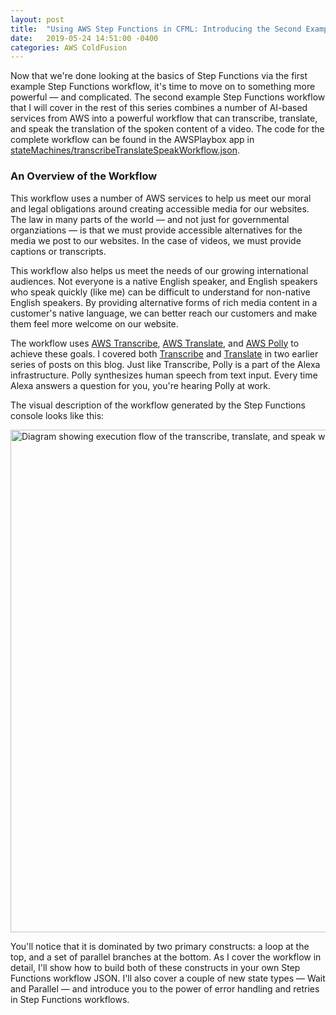 ```yaml
---
layout: post
title:  "Using AWS Step Functions in CFML: Introducing the Second Example Step Functions Workflow"
date:   2019-05-24 14:51:00 -0400
categories: AWS ColdFusion
---
```


Now that we're done looking at the basics of Step Functions via the first example Step Functions workflow, it's time to move on to something more powerful &mdash; and complicated. The second example Step Functions workflow that I will cover in the rest of this series combines a number of AI-based services from AWS into a powerful workflow that can transcribe, translate, and speak the translation of the spoken content of a video. The code for the complete workflow can be found in the AWSPlaybox app in [stateMachines/transcribeTranslateSpeakWorkflow.json](https://github.com/brianklaas/awsPlaybox/blob/master/stateMachines/transcribeTranslateSpeakWorkflow.json).

### An Overview of the Workflow

This workflow uses a number of AWS services to help us meet our moral and legal obligations around creating accessible media for our websites. The law in many parts of the world &mdash; and not just for governmental organziations &mdash; is that we must provide accessible alternatives for the media we post to our websites. In the case of videos, we must provide captions or transcripts. 

This workflow also helps us meet the needs of our growing international audiences. Not everyone is a native English speaker, and English speakers who speak quickly (like me) can be difficult to understand for non-native English speakers. By providing alternative forms of rich media content in a customer's native language, we can better reach our customers and make them feel more welcome on our website.

The workflow uses [AWS Transcribe](https://aws.amazon.com/transcribe/), [AWS Translate](https://aws.amazon.com/translate/), and [AWS Polly](https://aws.amazon.com/polly/) to achieve these goals. I covered both [Transcribe](https://brianklaas.net/aws/coldfusion/2018/09/14/Using-AWS-Transcribe-in-CFML-Part-1.html) and [Translate](https://brianklaas.net/aws/coldfusion/2018/10/21/Using-AWS-Translate-in-CFML-Part-1.html) in two earlier series of posts on this blog. Just like Transcribe, Polly is a part of the Alexa infrastructure. Polly synthesizes human speech from text input. Every time Alexa answers a question for you, you're hearing Polly at work.

The visual description of the workflow generated by the Step Functions console looks like this:

<img src="/assets/postImages/transcribeTranslateSpeakWorkflow.png" align="center" width="800" height="804" border="0" alt="Diagram showing execution flow of the transcribe, translate, and speak worfklow." />

You'll notice that it is dominated by two primary constructs: a loop at the top, and a set of parallel branches at the bottom. As I cover the workflow in detail, I'll show how to build both of these constructs in your own Step Functions workflow JSON. I'll also cover a couple of new state types &mdash; Wait and Parallel &mdash; and introduce you to the power of error handling and retries in Step Functions workflows.